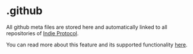 # .github

All github meta files are stored here and automatically linked to all repositories of [Indie Protocol](https://github.com/indieprotocol).

You can read more about this feature and its supported functionality [here](https://docs.github.com/en/github/building-a-strong-community/creating-a-default-community-health-file).
